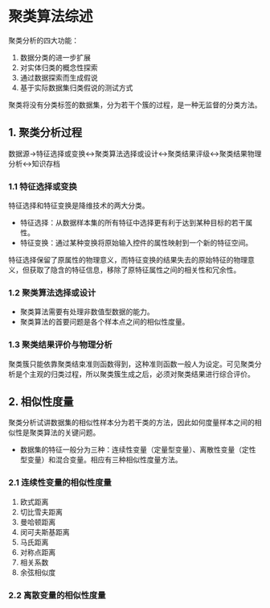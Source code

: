 # 聚类算法综述
聚类分析的四大功能：
1. 数据分类的进一步扩展
2. 对实体归类的概念性探索
3. 通过数据探索而生成假说
4. 基于实际数据集归类假说的测试方式

聚类将没有分类标签的数据集，分为若干个簇的过程，是一种无监督的分类方法。

## 1. 聚类分析过程
数据源->特征选择或变换<->聚类算法选择或设计<->聚类结果评级<->聚类结果物理分析<->知识存档
### 1.1 特征选择或变换
特征选择和特征变换是降维技术的两大分类。
* 特征选择：从数据样本集的所有特征中选择更有利于达到某种目标的若干属性。
* 特征变换：通过某种变换将原始输入控件的属性映射到一个新的特征空间。   

特征选择保留了原属性的物理意义，而特征变换的结果失去的原始特征的物理意义，但获取了隐含的特征信息，移除了原特征属性之间的相关性和冗余性。
### 1.2 聚类算法选择或设计
* 聚类算法需要有处理非数值型数据的能力。
* 聚类算法的首要问题是各个样本点之间的相似性度量。
### 1.3 聚类结果评价与物理分析
聚类簇只能依靠聚类结束准则函数得到，这种准则函数一般人为设定。可见聚类分析是个主观的归类过程，所以聚类簇生成之后，必须对聚类结果进行综合评价。

## 2. 相似性度量
聚类分析试讲数据集的相似性样本分为若干类的方法，因此如何度量样本之间的相似性是聚类算法的关键问题。

* 数据集的特征一般分为三种：连续性变量（定量型变量）、离散性变量（定性型变量）和混合变量。相应有三种相似性度量方法。
### 2.1 连续性变量的相似性度量
1. 欧式距离
2. 切比雪夫距离
3. 曼哈顿距离
4. 闵可夫斯基距离
5. 马氏距离
6. 对称点距离
7. 相关系数
8. 余弦相似度
### 2.2 离散变量的相似性度量